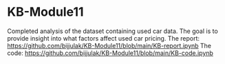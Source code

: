 # KB-Module11

Completed analysis of the dataset containing used car data. The goal is to provide insight into what factors affect used car pricing. 
The report: https://github.com/bijjulak/KB-Module11/blob/main/KB-report.ipynb
The code: https://github.com/bijjulak/KB-Module11/blob/main/KB-code.ipynb

